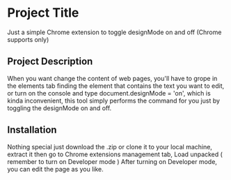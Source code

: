 # Project Title

Just a simple Chrome extension to toggle designMode on and off
(Chrome supports only)

## Project Description

When you want change the content of web pages, you'll have to grope in the elements tab finding the element that contains the text you want to edit, or turn on the console and type document.designMode = 'on', which is kinda inconvenient, this tool simply performs the command for you just by toggling the designMode on and off.

## Installation

Nothing special just download the .zip or clone it to your local machine, extract it then go to Chrome extensions management tab, Load unpacked ( remember to turn on Developer mode )
After turning on Developer mode, you can edit the page as you like.
